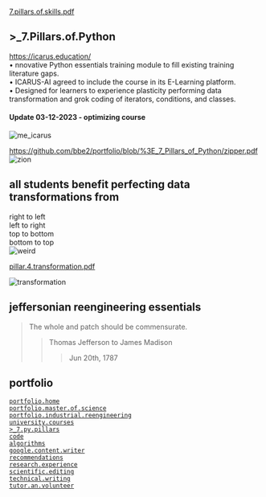 [7.pillars.of.skills.pdf](https://github.com/bbe2/portfolio/files/11628699/7.pillars.of.skills.pdf)  


## >_7.Pillars.of.Python  
https://icarus.education/  
•	nnovative Python essentials training module to fill existing training literature gaps.  
•	ICARUS-AI agreed to include the course in its E-Learning platform.  
•	Designed for learners to experience plasticity performing data transformation and grok coding of iterators, conditions, and classes.  

#### Update 03-12-2023 - optimizing course  

![me_icarus](https://user-images.githubusercontent.com/59778456/222830076-69c8771c-6b5c-47bb-8761-e6c8ef93160d.PNG)  

https://github.com/bbe2/portfolio/blob/%3E_7_Pillars_of_Python/zipper.pdf  
![zion](https://user-images.githubusercontent.com/59778456/206495081-1c7b5814-6a93-41cc-be3c-693ce719eab0.JPG)  

## all students benefit perfecting data transformations from  
right to left  
left to right  
top to bottom  
bottom to top  
![weird](https://user-images.githubusercontent.com/59778456/226056820-7252c500-ef94-4c0d-8358-e5b5b496dd9b.JPG)  


[pillar.4.transformation.pdf](https://github.com/bbe2/portfolio/files/10717598/pillar.4.transformation.pdf)  

![transformation](https://user-images.githubusercontent.com/59778456/218343940-56e2164a-daef-41ae-99c4-c0d1945caf6f.JPG)  

## jeffersonian reengineering essentials   
> The whole and patch should be commensurate.  
>> Thomas Jefferson to James Madison  
>>> Jun 20th, 1787  

## portfolio  
[`portfolio.home`](https://github.com/bbe2/portfolio)  
[`portfolio.master.of.science`](https://github.com/bbe2/portfolio/tree/master_portfolio)  
[`portfolio.industrial.reengineering`](https://github.com/bbe2/portfolio/tree/reengineering)  
[`university.courses`](https://github.com/bbe2/instructor.brian)  
[`>_7.py.pillars`](https://github.com/bbe2/portfolio/tree/%3E_7_Pillars_of_Python)   
[`code`](https://github.com/bbe2/portfolio/tree/code)  
[`algorithms`](https://github.com/bbe2/professor.full.brain/tree/algorithms)  
[`google.content.writer`](https://github.com/bbe2/portfolio/tree/tech_curriculum_an_GwG)  
[`recommendations`](https://github.com/bbe2/portfolio/tree/reference_recommend)    
[`research.experience`](https://github.com/bbe2/portfolio/tree/research_experience )  
[`scientific.editing`](https://github.com/bbe2/portfolio/tree/scientific_edit)  
[`technical.writing`](https://github.com/bbe2/portfolio/tree/tech_write)  
[`tutor.an.volunteer`](https://github.com/bbe2/portfolio/tree/tutor_volunteer)  
